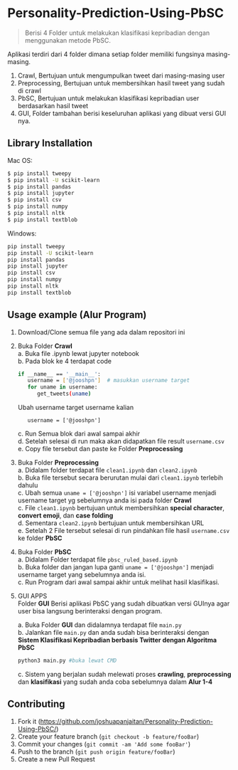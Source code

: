 # Personality-Prediction-Using-PbSC

> Berisi 4 Folder untuk melakukan klasifikasi kepribadian dengan menggunakan metode PbSC.

Aplikasi terdiri dari 4 folder dimana setiap folder memiliki fungsinya masing-masing.
1. Crawl, Bertujuan untuk mengumpulkan tweet dari masing-masing user
2. Preprocessing, Bertujuan untuk membersihkan hasil tweet yang sudah di crawl
3. PbSC, Bertujuan untuk melakukan klasifikasi kepribadian user berdasarkan hasil tweet
4. GUI, Folder tambahan berisi keseluruhan aplikasi yang dibuat versi GUI nya.

## Library Installation

Mac OS:

```sh
$ pip install tweepy
$ pip install -U scikit-learn
$ pip install pandas
$ pip install jupyter
$ pip install csv
$ pip install numpy
$ pip install nltk
$ pip install textblob
```

Windows:

```sh
pip install tweepy
pip install -U scikit-learn
pip install pandas
pip install jupyter
pip install csv
pip install numpy
pip install nltk
pip install textblob
```

## Usage example (Alur Program)

1. Download/Clone semua file yang ada dalam repositori ini  

2. Buka Folder __Crawl__  
   a. Buka file .ipynb lewat jupyter notebook    
   b. Pada blok ke 4 terdapat code  
   ```sh
   if __name__ == '__main__':
      username = ['@jooshpn']  # masukkan username target
      for uname in username:
         get_tweets(uname)
   ```
   Ubah username target username kalian    
   ```
      username = ['@jooshpn'] 
   ``` 
   c. Run Semua blok dari awal sampai akhir  
   d. Setelah selesai di run maka akan didapatkan file result ```username.csv```  
   e. Copy file tersebut dan paste ke Folder __Preprocessing__  
   
3. Buka Folder __Preprocessing__  
   a. Didalam folder terdapat file ```clean1.ipynb``` dan ```clean2.ipynb```  
   b. Buka file tersebut secara berurutan mulai dari ```clean1.ipynb``` terlebih dahulu   
   c. Ubah semua ```uname = ['@jooshpn']``` isi variabel username menjadi username target yg sebelumnya anda isi pada folder __Crawl__   
   c. File ```clean1.ipynb``` bertujuan untuk membersihkan __special character__, __convert emoji__, dan __case folding__  
   d. Sementara ```clean2.ipynb``` bertujuan untuk membersihkan URL  
   e. Setelah 2 File tersebut selesai di run pindahkan file hasil ```username.csv``` ke folder __PbSC__  
   
4. Buka Folder __PbSC__  
   a. Didalam Folder terdapat file ```pbsc_ruled_based.ipynb```  
   b. Buka folder dan jangan lupa ganti ```uname = ['@jooshpn']``` menjadi username target yang sebelumnya anda isi.  
   c. Run Program dari awal sampai akhir untuk melihat hasil klasifikasi.  
   
5. GUI APPS  
   Folder __GUI__ Berisi aplikasi PbSC yang sudah dibuatkan versi GUInya agar user bisa langsung berinteraksi dengan program.  
   
   a. Buka Folder __GUI__ dan didalamnya terdapat file ```main.py```  
   b. Jalankan file ```main.py``` dan anda sudah bisa berinteraksi dengan __Sistem Klasifikasi Kepribadian berbasis Twitter dengan Algoritma PbSC__    
      ```sh
      python3 main.py #buka lewat CMD
      ```
   c. Sistem yang berjalan sudah melewati proses __crawling__, __preprocessing__ dan __klasifikasi__ yang sudah anda coba sebelumnya dalam __Alur 1-4__
   
   
## Contributing

1. Fork it (<https://github.com/joshuapanjaitan/Personality-Prediction-Using-PbSC/>)
2. Create your feature branch (`git checkout -b feature/fooBar`)
3. Commit your changes (`git commit -am 'Add some fooBar'`)
4. Push to the branch (`git push origin feature/fooBar`)
5. Create a new Pull Request


